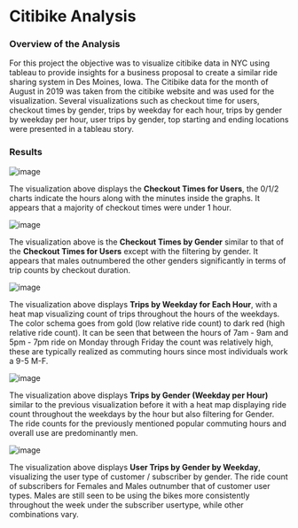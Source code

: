 # Citibike Analysis

### Overview of the Analysis
For this project the objective was to visualize citibike data in NYC using tableau to provide insights for a business proposal to create a similar ride sharing system in Des Moines, Iowa. The Citibike data for the month of August in 2019 was taken from the citibike website and was used for the visualization. Several visualizations such as checkout time for users, checkout times by gender, trips by weekday for each hour, trips by gender by weekday per hour, user trips by gender, top starting and ending locations were presented in a tableau story. 

### Results

![image](https://user-images.githubusercontent.com/85713568/141653962-69346bbd-1dea-488b-91db-d571a3cee645.png)

The visualization above displays the **Checkout Times for Users**, the 0/1/2 charts indicate the hours along with the minutes inside the graphs. It appears that a majority of checkout times were under 1 hour.  

![image](https://user-images.githubusercontent.com/85713568/141654271-7f69b25d-e345-475c-af6a-e276eb164761.png)

The visualization above is the **Checkout Times by Gender** similar to that of the **Checkout Times for Users** except with the filtering by gender. It appears that males outnumbered the other genders significantly in terms of trip counts by checkout duration. 

![image](https://user-images.githubusercontent.com/85713568/141654370-4c153706-e9d6-435d-bc4c-3f709161d264.png)

The visualization above displays **Trips by Weekday for Each Hour**, with a heat map visualizing count of trips throughout the hours of the weekdays. The color schema goes from gold (low relative ride count) to dark red (high relative ride count). It can be seen that between the hours of 7am - 9am and 5pm - 7pm ride on Monday through Friday the count was relatively high, these are typically realized as commuting hours since most individuals work a 9-5 M-F. 

![image](https://user-images.githubusercontent.com/85713568/141654787-479c78e9-43c7-4ac3-9433-77cd38f524de.png)

The visualization above displays **Trips by Gender (Weekday per Hour)** similar to the previous visualization before it with a heat map displaying ride count throughout the weekdays by the hour but also filtering for Gender. The ride counts for the previously mentioned popular commuting hours and overall use are predominantly men. 

![image](https://user-images.githubusercontent.com/85713568/141654656-604886fe-163f-4939-a6e9-21499e5949ce.png)

The visualization above displays **User Trips by Gender by Weekday**, visualizing the user type of customer / subscriber by gender. The ride count of subscribers for Females and Males outnumber that of customer user types. Males are still seen to be using the bikes more consistently throughout the week under the subscriber usertype, while other combinations vary.
